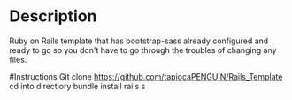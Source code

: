 # Description
Ruby on Rails template that has bootstrap-sass already configured and ready to go so you don't have to go through the troubles of changing any files.

#Instructions
Git clone https://github.com/tapiocaPENGUIN/Rails_Template
cd into directiory
bundle install
rails s

